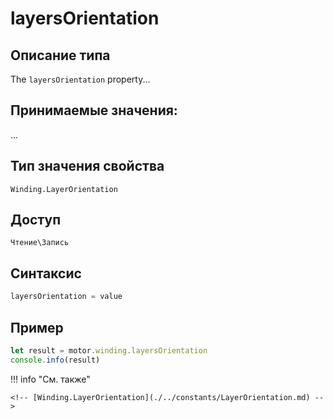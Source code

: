 # layersOrientation

## Описание типа
The `layersOrientation` property...

## Принимаемые значения:
...

## Тип значения свойства
`Winding.LayerOrientation`

## Доступ
`Чтение\Запись`

## Синтаксис
```javascript
layersOrientation = value
```

## Пример
```javascript linenums="1"
let result = motor.winding.layersOrientation
console.info(result)
```

!!! info "См. также"

    <!-- [Winding.LayerOrientation](./../constants/LayerOrientation.md) -->

